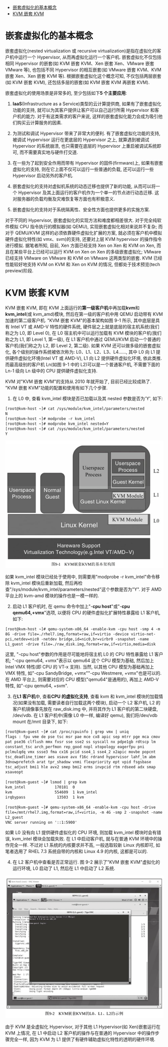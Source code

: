 
<!-- @import "[TOC]" {cmd="toc" depthFrom=1 depthTo=6 orderedList=false} -->

<!-- code_chunk_output -->

- [嵌套虚拟化的基本概念](#嵌套虚拟化的基本概念)
- [KVM 嵌套 KVM](#kvm-嵌套-kvm)

<!-- /code_chunk_output -->

# 嵌套虚拟化的基本概念

嵌套虚拟化(nested virtualization 或 recursive virtualization)是指在虚拟化的客户机中运行一个 Hypervisor, 从而再虚拟化运行一个客户机. 嵌套虚拟化不仅包括相同 Hypervisor 的嵌套(如 KVM 嵌套 KVM、Xen 嵌套 Xen、VMware 嵌套 VMware 等), 也包括不同 Hypervisor 的相互嵌套(如 VMware 嵌套 KVM、KVM 嵌套 Xen、Xen 嵌套 KVM 等). 根据嵌套虚拟化这个概念可知, 不仅包括两层嵌套(如 KVM 嵌套 KVM), 还包括多层的嵌套(如 KVM 嵌套 KVM 再嵌套 KVM).

嵌套虚拟化的使用场景是非常多的, 至少包括如下**5 个主要应用**:

1) **IaaS**(Infrastructure as a Service)类型的云计算提供商, 如果有了嵌套虚拟化功能的支持, 就可以为其客户提供让客户可以自己运行所需 Hypervisor 和客户机的能力. 对于有这类需求的客户来说, 这样的嵌套虚拟化能力会成为吸引他们购买云计算服务的因素.

2) 为测试和调试 Hypervisor 带来了非常大的便利. 有了嵌套虚拟化功能的支持, 被调试 Hypervisor 运行在更底层的 Hypervisor 之上, 就算遇到被调试 Hypervisor 的系统崩溃, 也只需要在底层的 Hypervisor 上重启被调试系统即可, 而不需要真实地与硬件打交道.

3) 在一些为了起到安全作用而带有 Hypervisor 的固件(firmware)上, 如果有嵌套虚拟化的支持, 则在它上面不仅可以运行一些普通的负载, 还可以运行一些 Hypervisor 启动另外的客户机.

4) 嵌套虚拟化的支持对虚拟机系统的动态迁移也提供了新的功能, 从而可以将一个 Hypervisor 及其上面运行的客户机作为一个单一的节点进行动态迁移. 这对服务器的负载均衡及灾难恢复等方面也有积极意义.

5) 嵌套虚拟化的支持对于系统隔离性、安全性方面也提供更多的实施方案.

对于不同的 Hypervisor, 嵌套虚拟化的实现方法和难度都相差很大. 对于完全纯软件模拟 CPU 指令执行的模拟器(如 QEMU), 实现嵌套虚拟化相对来说并不复杂; 而对于 QEMU/KVM 这样的必须依靠硬件虚拟化扩展的方案, 就必须在客户机中模拟硬件虚拟化特性(如 vmx、svm)的支持, 还要对上层 KVM hypervisor 的操作指令进行模拟. 据笔者所知, 目前, Xen 方面已经支持 Xen on Xen 和 KVM on Xen, 而且在某些平台上已经可以运行 KVM on Xen on Xen 的多级嵌套虚拟化; VMware 已经支持 VMware on VMware 和 KVM on VMware 这两类型的嵌套. KVM 已经性能较好地支持 KVM on KVM 和 Xen on KVM 的情况, 但都处于技术预览(tech preview)阶段.

# KVM 嵌套 KVM

KVM 嵌套 KVM, 即在 KVM 上面运行的**第一级客户机**中再加载**kvm**和**kvm_intel**(或 kvm_amd)模块, 然后在第一级的客户机中用 QEMU 启动带有 KVM 加速的第二级客户机. "KVM 嵌套 KVM"的基本架构如图 9-1 所示, 其中底层是具有 Intel VT 或 AMD-V 特性的硬件系统, 硬件层之上就是底层的宿主机系统(我们称之为 L0, 即 Level 0), 在 L0 宿主机中可以运行加载有 KVM 模块的客户机(我们称之为 L1, 即 Level 1, 第一级), 在 L1 客户机中通过 QEMU/KVM 启动一个普通的客户机(我们称之为 L2, 即 Level 2, 第二级). 如果 KVM 还可以做多级的嵌套虚拟化, 各个级别的操作系统被依次称为: L0、L1、L2、L3、L4......, 其中 L0 向 L1 提供硬件虚拟化环境(Intel VT 或 AMD-V), L1 向 L2 提供硬件虚拟化环境, 依此类推. 而最高级别的客户机 Ln(如图 9-1 中的 L2)可以是一个普通客户机, 不需要下面的 Ln\-1 级向 Ln 级中的 CPU 提供硬件虚拟化支持.

KVM 对"KVM 嵌套 KVM"的支持从 2010 年就开始了, 目前已经比较成熟了. "KVM 嵌套 KVM"功能的配置和使用有如下几个步骤.

1) 在 L0 中, 查看 kvm_intel 模块是否已加载以及其 nested 参数是否为'Y', 如下:

```
[root@kvm-host ~]# cat /sys/module/kvm_intel/parameters/nested
N
[root@kvm-host ~]# modprobe -r kvm_intel
[root@kvm-host ~]# modprobe kvm_intel nested=Y
[root@kvm-host ~]# cat /sys/module/kvm_intel/parameters/nested
Y
```

![](./images/2019-05-29-16-30-14.png)

如果 kvm_intel 模块已经处于使用中, 则需要用"modprobe \-r kvm_intel"命令移除 kvm_intel 模块后重新加载, 然后再检查"/sys/module/kvm_intel/parameters/nested"这个参数是否为"Y". 对于 AMD 平台上的 kvm\-amd 模块的操作也是一模一样的.

2) 启动 L1 客户机时, 在 qemu 命令中加上"\-**cpu host**"或"\-**cpu qemu64,\+vmx**"选项, 以便将 CPU 的硬件虚拟化扩展特性暴露给 L1 客户机, 如下:

```
[root@kvm-host ~]# qemu-system-x86_64 -enable-kvm -cpu host -smp 4 -m 8G -drive file=./rhel7.img,format=raw,if=virtio -device virtio-net-pci,netdev=nic0 -netdev bridge,id=nic0,br=virbr0 -snapshot -name L1_guest -drive file=./raw_disk.img,format=raw,if=virtio,media=disk
```

这里, "\-cpu host"参数的作用是尽可能地将宿主机 L0 的 CPU 特性暴露给 L1 客户机; "\-cpu qemu64, \+vmx"表示以 qemu64 这个 CPU 模型为基础, 然后加上 Intel VMX 特性(即 CPU 的 VT-x 支持). 当然, 以其他 CPU 模型为基础再加上 VMX 特性, 如"\-cpu SandyBridge, \+vmx""\-cpu Westmere, \+vmx"也是可以的. 在 AMD 平台上, 则需要对应的 CPU 模型("qemu64"是通用的), 再加上 AMD\-V 特性, 如"\-cpu qemu64, \+svm".

3) 在**L1 客户机**中, 查看**CPU 的虚拟化支持**, 查看 kvm 和 kvm_intel 模块的加载情况(如果没有加载, 需要读者自行加载这两个模块), 启动一个 L2 客户机, L2 的客户机镜像事先放在 raw_disk.img 中, 并将其作为 L1 客户机的第二块硬盘, /dev/vdb. 在 L1 客户机中(需像 L0 中一样, 编译好 qemu), 我们将/dev/vdb mount 在/mnt 目录下, 如下:

```
[root@kvm-guest ~]# cat /proc/cpuinfo | grep vmx | uniq
flags : fpu vme de pse tsc msr pae mce cx8 apic sep mtrr pge mca cmov pat pse36 clflush mmx fxsr sse sse2 ss syscall nx pdpe1gb rdtscp lm constant_tsc arch_perfmon rep_good nopl xtopology eagerfpu pni pclmulqdq vmx ssse3 fma cx16 pcid sse4_1 sse4_2 x2apic movbe popcnt tsc_deadline_timer aes xsave avx f16c rdrand hypervisor lahf_lm abm 3dnowprefetch arat tpr_shadow vnmi flexpriority ept vpid fsgsbase tsc_adjust bmi1 hle avx2 smep bmi2 erms invpcid rtm rdseed adx smap xsaveopt

[root@kvm-guest ~]# lsmod | grep kvm
kvm_intel             170181  0
kvm                   554609  1 kvm_intel
irqbypass              13503  1 kvm

[root@kvm-guest ~]# qemu-system-x86_64 -enable-kvm -cpu host -drive file=/mnt/rhel7.img,format=raw,if=virtio, -m 4G -smp 2 -snapshot -name L2_guest
VNC server running on '::1:5900'
```

如果 L0 没有向 L1 提供硬件虚拟化的 CPU 环境, 则加载 kvm_intel 模块时会有错误, kvm_intel 模块会加载失败. 在 L1 中启动客户机, 就与在普通 KVM 环境中的操作完全一样. 不过对 L1 系统的内核要求并不高, 一般选取较新 Linux 内核即可, 如笔者选用了 RHEL 7.3 系统自带的内核和 Linux 4.9 的内核, 这都是可以的.

4) 在 L2 客户机中查看是否正常运行. 图 9\-2 展示了"KVM 嵌套 KVM"虚拟化的运行环境, L0 启动了 L1, 然后在 L1 中启动了 L2 系统.

![](./images/2019-05-29-16-31-25.png)

由于 KVM 是全虚拟化 Hypervisor, 对于其他 L1 Hypervisor(如 Xen)嵌套运行在 KVM 上情况, 在 L1 中启动 L2 客户机的操作与在普通的 Hypervisor 中的操作步骤完全一样, 因为 KVM 为 L1 提供了有硬件辅助虚拟化特性的透明的硬件环境.
